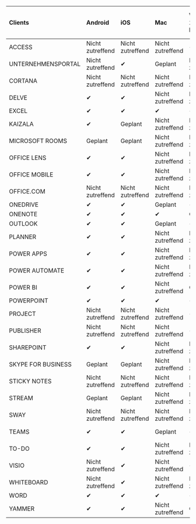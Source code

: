 <!-- This file is generated automatically. Changes made to this file will be overwritten.-->
|Clients|Android|iOS|Mac|Windows 10<br>Desktop|Windows 10<br>Moderne Apps|
|:-|:-|:-|:-|:-|:-|
|ACCESS|Nicht zutreffend|Nicht zutreffend|Nicht zutreffend|✔|Nicht zutreffend|
|UNTERNEHMENSPORTAL|Nicht zutreffend|✔|Geplant|Nicht zutreffend|✔|
|CORTANA|Nicht zutreffend|Nicht zutreffend|Nicht zutreffend|Nicht zutreffend|✔|
|DELVE|✔|✔|Nicht zutreffend|Nicht zutreffend|Nicht zutreffend|
|EXCEL|✔|✔|✔|✔|✔|
|KAIZALA|✔|Geplant|Nicht zutreffend|Nicht zutreffend|Nicht zutreffend|
|MICROSOFT ROOMS|Geplant|Geplant|Nicht zutreffend|Nicht zutreffend|Nicht zutreffend|
|OFFICE LENS|✔|✔|Nicht zutreffend|Nicht zutreffend|Nicht zutreffend|
|OFFICE MOBILE|✔|✔|Nicht zutreffend|Nicht zutreffend|Nicht zutreffend|
|OFFICE.COM|Nicht zutreffend|Nicht zutreffend|Nicht zutreffend|Nicht zutreffend|✔|
|ONEDRIVE|✔|✔|Geplant|✔|✔|
|ONENOTE|✔|✔|✔|Geplant|✔|
|OUTLOOK|✔|✔|Geplant|✔|✔|
|PLANNER|✔|✔|Nicht zutreffend|Nicht zutreffend|Nicht zutreffend|
|POWER APPS|✔|✔|Nicht zutreffend|Nicht zutreffend|Geplant|
|POWER AUTOMATE|✔|✔|Nicht zutreffend|Nicht zutreffend|Nicht zutreffend|
|POWER BI|✔|✔|Nicht zutreffend|Geplant|✔|
|POWERPOINT|✔|✔|✔|✔|✔|
|PROJECT|Nicht zutreffend|Nicht zutreffend|Nicht zutreffend|✔|Nicht zutreffend|
|PUBLISHER|Nicht zutreffend|Nicht zutreffend|Nicht zutreffend|✔|Nicht zutreffend|
|SHAREPOINT|✔|✔|Nicht zutreffend|Nicht zutreffend|Nicht zutreffend|
|SKYPE FOR BUSINESS|Geplant|Geplant|Nicht zutreffend|Nicht zutreffend|Nicht zutreffend|
|STICKY NOTES|Nicht zutreffend|Nicht zutreffend|Nicht zutreffend|Nicht zutreffend|✔|
|STREAM|Geplant|Geplant|Nicht zutreffend|Nicht zutreffend|Nicht zutreffend|
|SWAY|Nicht zutreffend|Nicht zutreffend|Nicht zutreffend|Nicht zutreffend|✔|
|TEAMS|✔|✔|Geplant|✔|Nicht zutreffend|
|TO-DO|✔|✔|Nicht zutreffend|Nicht zutreffend|✔|
|VISIO|Nicht zutreffend|✔|Nicht zutreffend|✔|Nicht zutreffend|
|WHITEBOARD|Nicht zutreffend|✔|Nicht zutreffend|Nicht zutreffend|✔|
|WORD|✔|✔|✔|✔|✔|
|YAMMER|✔|✔|Nicht zutreffend|Geplant|–|
